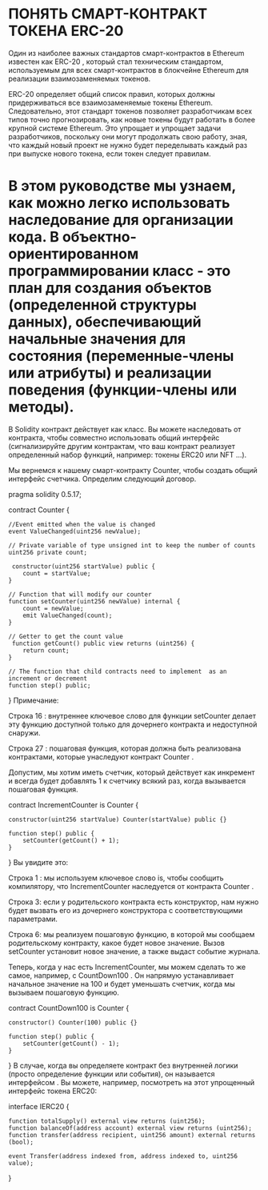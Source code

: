 # ПОНЯТЬ СМАРТ-КОНТРАКТ ТОКЕНА ERC-20

Один из наиболее важных стандартов смарт-контрактов в Ethereum известен как ERC-20 , который стал техническим стандартом, используемым для всех смарт-контрактов в блокчейне Ethereum для реализации взаимозаменяемых токенов.

ERC-20 определяет общий список правил, которых должны придерживаться все взаимозаменяемые токены Ethereum. Следовательно, этот стандарт токенов позволяет разработчикам всех типов точно прогнозировать, как новые токены будут работать в более крупной системе Ethereum. Это упрощает и упрощает задачи разработчиков, поскольку они могут продолжать свою работу, зная, что каждый новый проект не нужно будет переделывать каждый раз при выпуске нового токена, если токен следует правилам.

# В этом руководстве мы узнаем, как можно легко использовать наследование для организации кода. В объектно-ориентированном программировании класс - это план для создания объектов (определенной структуры данных), обеспечивающий начальные значения для состояния (переменные-члены или атрибуты) и реализации поведения (функции-члены или методы).

В Solidity контракт действует как класс. Вы можете наследовать от контракта, чтобы совместно использовать общий интерфейс (сигнализируйте другим контрактам, что ваш контракт реализует определенный набор функций, например: токены ERC20 или NFT ...).

Мы вернемся к нашему смарт-контракту Counter, чтобы создать общий интерфейс счетчика. Определим следующий договор.

pragma solidity 0.5.17;

contract Counter {
    
    //Event emitted when the value is changed
    event ValueChanged(uint256 newValue);
    
    // Private variable of type unsigned int to keep the number of counts
    uint256 private count;
    
     constructor(uint256 startValue) public {
        count = startValue;
    }
    
    // Function that will modify our counter
    function setCounter(uint256 newValue) internal {
        count = newValue;
        emit ValueChanged(count);
    }
    
    // Getter to get the count value
     function getCount() public view returns (uint256) {
        return count;
    }
    
    // The function that child contracts need to implement  as an increment or decrement
    function step() public;
    
}
Примечание:

Строка 16 : внутреннее ключевое слово для функции setCounter делает эту функцию доступной только для дочернего контракта и недоступной снаружи.

Строка 27 : пошаговая функция, которая должна быть реализована контрактами, которые унаследуют контракт Counter .

Допустим, мы хотим иметь счетчик, который действует как инкремент и всегда будет добавлять 1 к счетчику всякий раз, когда вызывается пошаговая функция.

contract IncrementCounter is Counter {
    
    constructor(uint256 startValue) Counter(startValue) public {}
    
    function step() public {
        setCounter(getCount() + 1);
    }
    
}
Вы увидите это:

Строка 1 : мы используем ключевое слово is, чтобы сообщить компилятору, что IncrementCounter наследуется от контракта Counter .

Строка 3: если у родительского контракта есть конструктор, нам нужно будет вызвать его из дочернего конструктора с соответствующими параметрами.

Строка 6: мы реализуем пошаговую функцию, в которой мы сообщаем родительскому контракту, какое будет новое значение. Вызов setCounter установит новое значение, а также выдаст событие журнала.

Теперь, когда у нас есть IncrementCounter, мы можем сделать то же самое, например, с CountDown100 . Он напрямую устанавливает начальное значение на 100 и будет уменьшать счетчик, когда мы вызываем пошаговую функцию.

contract CountDown100 is Counter {
    
    constructor() Counter(100) public {}
    
    function step() public {
        setCounter(getCount() - 1);
    }
    
}
В случае, когда вы определяете контракт без внутренней логики (просто определение функции или события), он называется интерфейсом . Вы можете, например, посмотреть на этот упрощенный интерфейс токена ERC20:

interface IERC20 {
  
    function totalSupply() external view returns (uint256);
    function balanceOf(address account) external view returns (uint256);
    function transfer(address recipient, uint256 amount) external returns (bool);

    event Transfer(address indexed from, address indexed to, uint256 value);
}
